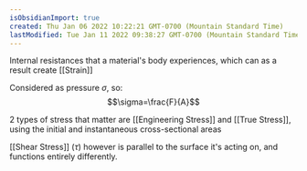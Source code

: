 ```yaml
---
isObsidianImport: true
created: Thu Jan 06 2022 10:22:21 GMT-0700 (Mountain Standard Time)
lastModified: Tue Jan 11 2022 09:38:27 GMT-0700 (Mountain Standard Time)
---
```

Internal resistances that a material's body experiences, which can as a result create [[Strain]]

Considered as pressure $\sigma$, so:
$$\sigma=\frac{F}{A}$$

2 types of stress that matter are [[Engineering Stress]] and [[True Stress]], using the initial and instantaneous cross-sectional areas 

[[Shear Stress]] ($\tau$) however is parallel to the surface it's acting on, and functions entirely differently.